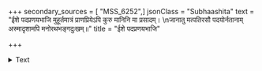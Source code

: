 +++
secondary_sources = [ "MSS_6252",]
jsonClass = "Subhaashita"
text = "ईशे पदप्रणयभाजि मुहूर्तमात्रं प्राणप्रियेऽपि कुरु मानिनि मा प्रसादम्।  \nजानातु मत्पतिरसौ पदयोर्नतानाम् अस्मादृशामपि मनोरथभङ्गदुःखम्॥"
title = "ईशे पदप्रणयभाजि"

+++

<details><summary>Text</summary>

ईशे पदप्रणयभाजि मुहूर्तमात्रं प्राणप्रियेऽपि कुरु मानिनि मा प्रसादम्।  
जानातु मत्पतिरसौ पदयोर्नतानाम् अस्मादृशामपि मनोरथभङ्गदुःखम्॥
</details>
